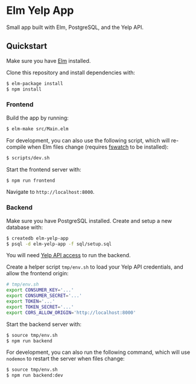# Elm Yelp App

Small app built with Elm, PostgreSQL, and the Yelp API.

## Quickstart

Make sure you have [Elm](http://elm-lang.org/) installed.

Clone this repository and install dependencies with:

```bash
$ elm-package install
$ npm install
```

### Frontend

Build the app by running:

```bash
$ elm-make src/Main.elm
```

For development, you can also use the following script, which will re-compile when Elm files change (requires [fswatch](https://github.com/emcrisostomo/fswatch) to be installed):

```bash
$ scripts/dev.sh
```

Start the frontend server with:

```bash
$ npm run frontend
```

Navigate to `http://localhost:8000`.

### Backend

Make sure you have PostgreSQL installed. Create and setup a new database with:

```bash
$ createdb elm-yelp-app
$ psql -d elm-yelp-app -f sql/setup.sql
```

You will need [Yelp API access](https://www.yelp.com/developers/manage_api_keys) to run the backend.

Create a helper script `tmp/env.sh` to load your Yelp API credentials, and allow the frontend origin:

```bash
# tmp/env.sh
export CONSUMER_KEY='...'
export CONSUMER_SECRET='...'
export TOKEN='...'
export TOKEN_SECRET='...'
export CORS_ALLOW_ORIGIN='http://localhost:8000'
```

Start the backend server with:

```bash
$ source tmp/env.sh
$ npm run backend
```

For development, you can also run the following command, which will use `nodemon` to restart the server when files change:

```bash
$ source tmp/env.sh
$ npm run backend:dev
```

